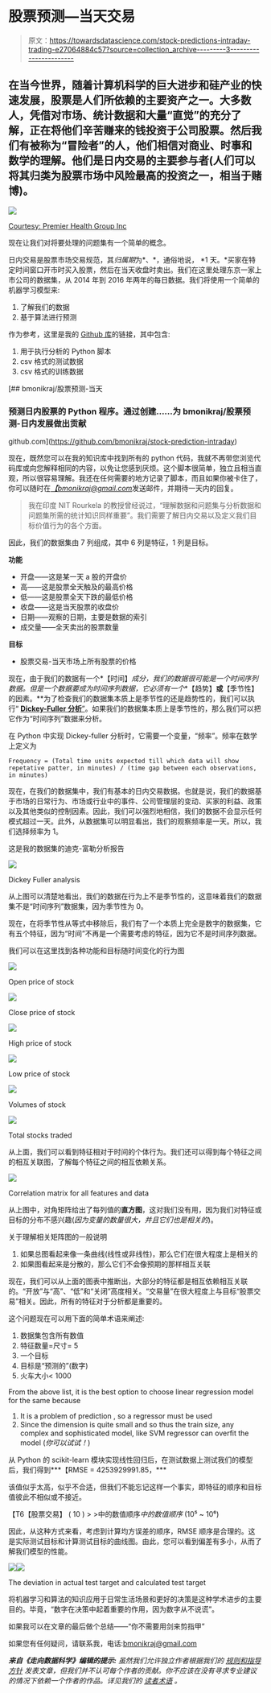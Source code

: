 # 股票预测—当天交易

> 原文：<https://towardsdatascience.com/stock-predictions-intraday-trading-e27064884c57?source=collection_archive---------3----------------------->

## 在当今世界，随着计算机科学的巨大进步和硅产业的快速发展，股票是人们所依赖的主要资产之一。大多数人，凭借对市场、统计数据和大量“直觉”的充分了解，正在将他们辛苦赚来的钱投资于公司股票。然后我们有被称为“冒险者”的人，他们相信对商业、时事和数学的理解。他们是日内交易的主要参与者(人们可以将其归类为股票市场中风险最高的投资之一，相当于赌博)。

![](img/4ff7f65a843e02796de0621ea3842e5f.png)

[Courtesy: Premier Health Group Inc](https://stockprice.com/wp-content/uploads/2018/09/stock_chart_technical_analysis_volume_shutterstock_479286010.jpg)

现在让我们对将要处理的问题集有一个简单的概念。

日内交易是股票市场交易规范，其*归属期*为*、*，通俗地说， *1 天。*买家在特定时间窗口开市时买入股票，然后在当天收盘时卖出。我们在这里处理东京一家上市公司的数据集，从 2014 年到 2016 年两年的每日数据。我们将使用一个简单的机器学习模型来:

1.  了解我们的数据
2.  基于算法进行预测

作为参考，这里是我的 [Github 库](https://github.com/bmonikraj/stock-prediction-intraday)的链接，其中包含:

1.  用于执行分析的 Python 脚本
2.  csv 格式的测试数据
3.  csv 格式的训练数据

[](https://github.com/bmonikraj/stock-prediction-intraday) [## bmonikraj/股票预测-当天

### 预测日内股票的 Python 程序。通过创建……为 bmonikraj/股票预测-日内发展做出贡献

github.com](https://github.com/bmonikraj/stock-prediction-intraday) 

现在，既然您可以在我的知识库中找到所有的 python 代码，我就不再带您浏览代码库或向您解释相同的内容，以免让您感到厌烦。这个脚本很简单，独立且相当直观，所以很容易理解。我还在任何需要的地方记录了脚本，而且如果你被卡住了，你可以随时在[*【bmonikraj@gmail.com*](http://bmonikraj@gmail.com)发送邮件，并期待一天内的回复。

> 我在印度 NIT Rourkela 的教授曾经说过，“理解数据和问题集与分析数据和问题集所需的统计知识同样重要”。我们需要了解日内交易以及定义我们目标价值行为的各个方面。

因此，我们的数据集由 7 列组成，其中 6 列是特征，1 列是目标。

**功能**

*   开盘——这是某一天 a 股的开盘价
*   高——这是股票全天触及的最高价格
*   低——这是股票全天下跌的最低价格
*   收盘——这是当天股票的收盘价
*   日期——观察的日期，主要是数据的索引
*   成交量——全天卖出的股票数量

**目标**

*   股票交易-当天市场上所有股票的价格

现在，由于我们的数据有一个*【时间】*成分，我们的数据很可能是一个时间序列数据。但是一个数据要成为时间序列数据，它必须有一个**【趋势】**或**【季节性】的因素。**为了检查我们的数据集本质上是季节性的还是趋势性的，我们可以执行“ [**Dickey-Fuller 分析**”](https://en.wikipedia.org/wiki/Dickey%E2%80%93Fuller_test)。如果我们的数据集本质上是季节性的，那么我们可以把它作为“时间序列”数据来分析。

在 Python 中实现 Dickey-fuller 分析时，它需要一个变量，“频率”。频率在数学上定义为

```
Frequency = (Total time units expected till which data will show repetative patter, in minutes) / (time gap between each observations, in minutes)
```

现在，在我们的数据集中，我们有基本的日内交易数据。也就是说，我们的数据基于市场的日常行为、市场或行业中的事件、公司管理层的变动、买家的利益、政策以及其他类似的控制因素。因此，我们可以强烈地相信，我们的数据不会显示任何模式超过一天。此外，从数据集可以明显看出，我们的观察频率是一天。所以，我们选择频率为 1。

这是我的数据集的迪克-富勒分析报告

![](img/e8d6de3a0b992744fd5a17b647f0e59b.png)

Dickey Fuller analysis

从上图可以清楚地看出，我们的数据在行为上不是季节性的，这意味着我们的数据集不是“时间序列”数据集，因为季节性为 0。

现在，在将季节性从等式中移除后，我们有了一个本质上完全是数字的数据集，它有五个特征，因为“时间”不再是一个需要考虑的特征，因为它不是时间序列数据。

我们可以在这里找到各种功能和目标随时间变化的行为图

![](img/3eaae7abd1327b9939aa803638b6d4c7.png)

Open price of stock

![](img/038bccc9dfab310b424de72980688f9d.png)

Close price of stock

![](img/6f2b43d957f751e55c485cbac9a577a2.png)

High price of stock

![](img/1a338ed9fb11dd48e98e1ad3dedd1405.png)

Low price of stock

![](img/f1afe6a200348b452a5894c1954a3542.png)

Volumes of stock

![](img/cf4b26a3dd452159e9ab2792b32de490.png)

Total stocks traded

从上面，我们可以看到特征相对于时间的个体行为。我们还可以得到每个特征之间的相互关联图，了解每个特征之间的相互依赖关系。

![](img/7f8cb6cda11a800c7ca838a91e9c8035.png)

Correlation matrix for all features and data

从上图中，对角矩阵给出了每列值的**直方图**，这对我们没有用，因为我们对特征或目标的分布不感兴趣(*因为变量的数量很大，并且它们也是相关的*)。

关于理解相关矩阵图的一般说明

1.  如果总图看起来像一条曲线(线性或非线性)，那么它们在很大程度上是相关的
2.  如果图看起来是分散的，那么它们不会像预期的那样相互关联

现在，我们可以从上面的图表中推断出，大部分的特征都是相互依赖相互关联的。“开放”与“高”、“低”和“关闭”高度相关。“交易量”在很大程度上与目标“股票交易”相关。因此，所有的特征对于分析都是重要的。

这个问题现在可以用下面的简单术语来阐述:

1.  数据集包含所有数值
2.  特征数量=尺寸= 5
3.  一个目标
4.  目标是“预测的”(数字)
5.  火车大小< 1000

From the above list, it is the best option to choose linear regression model for the same because

1.  It is a problem of prediction , so a regressor must be used
2.  Since the dimension is quite small and so thus the train size, any complex and sophisticated model, like SVM regressor can overfit the model (*你可以试试！*)

从 Python 的 scikit-learn 模块实现线性回归后，在测试数据上测试我们的模型后，我们得到***【RMSE = 4253929991.85，***

该值似乎太高，似乎不合适，但我们不能忘记这样一个事实，即特征的顺序和目标值彼此不相似或不接近。

【T6【股票交易】 ( 10 ) > >中的数值顺序*中的数值顺序* (10⁵ ~ 10⁶)

因此，从这种方式来看，考虑到计算均方误差的顺序，RMSE 顺序是合理的。这是实际测试目标和计算测试目标的曲线图。由此，您可以看到偏差有多小，从而了解我们模型的性能。

![](img/57ada994266ec556b76d26574b11e3be.png)![](img/c04a2a6fa4130775f7fd82c1cdc7a75d.png)

The deviation in actual test target and calculated test target

将机器学习和算法的知识应用于日常生活场景和更好的决策是这种学术进步的主要目的。毕竟，“数字在决策中起着重要的作用，因为数字从不说谎”。

如果我可以在文章的最后做个总结——“你不需要用剑来剪指甲”

如果您有任何疑问，请联系我，电话:[bmonikraj@gmail.com](mailto:bmonikraj@gmail.com)

***来自《走向数据科学》编辑的提示:*** *虽然我们允许独立作者根据我们的* [*规则和指导方针*](/questions-96667b06af5) *发表文章，但我们并不认可每个作者的贡献。你不应该在没有寻求专业建议的情况下依赖一个作者的作品。详见我们的* [*读者术语*](/readers-terms-b5d780a700a4) *。*